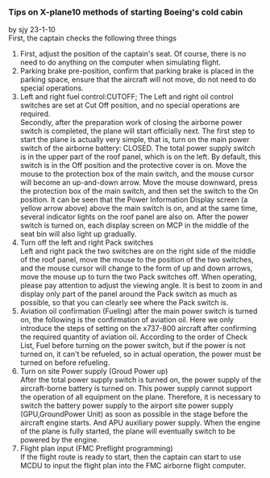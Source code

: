 ### Tips on X-plane10 methods of starting Boeing's cold cabin
by sjy 23-1-10     
First, the captain checks the following three things    
1. First, adjust the position of the captain's seat. Of course, there is no need to do anything on the computer when simulating flight.    
2. Parking brake pre-position, confirm that parking brake is placed in the parking space, ensure that the aircraft will not move, do not need to do special operations.    
3. Left and right fuel control:CUTOFF; The Left and right oil control switches are set at Cut Off position, and no special operations are required.    
Secondly, after the preparation work of closing the airborne power switch is completed, the plane will start officially next. The first step to start the plane is actually very simple, that is, turn on the main power switch of the airborne battery: CLOSED.     The total power supply switch is in the upper part of the roof panel, which is on the left.
By default, this switch is in the Off position and the protective cover is on. Move the mouse to the protection box of the main switch, and the mouse cursor will become an up-and-down arrow. Move the mouse downward, press the protection box of the main switch, and then set the switch to the On position. It can be seen that the Power Information Display screen (a yellow arrow above) above the main switch is on, and at the same time, several indicator lights on the roof panel are also on. After the power switch is turned on, each display screen on MCP in the middle of the seat bin will also light up gradually.    
3. Turn off the left and right Pack switches    
Left and right pack the two switches are on the right side of the middle of the roof panel, move the mouse to the position of the two switches, and the mouse cursor will change to the form of up and down arrows, move the mouse up to turn the two Pack switches off. When operating, please pay attention to adjust the viewing angle. It is best to zoom in and display only part of the panel around the Pack switch as much as possible, so that you can clearly see where the Pack switch is.    
4. Aviation oil confirmation (Fueling) after the main power switch is turned on, the following is the confirmation of aviation oil. Here we only introduce the steps of setting on the x737-800 aircraft after confirming the required quantity of aviation oil. According to the order of Check List, Fuel before turning on the power switch, but if the power is not turned on, it can't be refueled, so in actual operation, the power must be turned on before refueling.    
5. Turn on site Power supply (Groud Power up)    
After the total power supply switch is turned on, the power supply of the aircraft-borne battery is turned on. This power supply cannot support the operation of all equipment on the plane. Therefore, it is necessary to switch the battery power supply to the airport site power supply (GPU,GroundPower Unit) as soon as possible in the stage before the aircraft engine starts. And APU auxiliary power supply. When the engine of the plane is fully started, the plane will eventually switch to be powered by the engine.    
6. Flight plan input (FMC Preflight programming)    
If the flight route is ready to start, then the captain can start to use MCDU to input the flight plan into the FMC airborne flight computer.    
